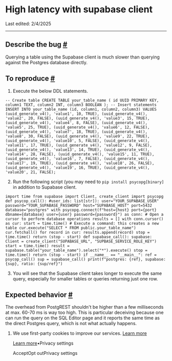# High latency with supabase client

Last edited: 2/4/2025

* * *

## Describe the bug [\#](https://supabase.com/docs/guides/troubleshooting/high-latency-with-supabase-client-z0pZzR\#describe-the-bug)

Querying a table using the Supabase client is much slower than querying against the Postgres database directly.

## To reproduce [\#](https://supabase.com/docs/guides/troubleshooting/high-latency-with-supabase-client-z0pZzR\#to-reproduce)

1. Execute the below DDL statements.

`
-- Create table
CREATE TABLE your_table_name (
    id UUID PRIMARY KEY,
    column1 TEXT,
    column2 INT,
    column3 BOOLEAN
);
-- Insert statements
INSERT INTO your_table_name (id, column1, column2, column3) VALUES
    (uuid_generate_v4(), 'value1', 10, TRUE),
    (uuid_generate_v4(), 'value2', 20, FALSE),
    (uuid_generate_v4(), 'value3', 15, TRUE),
    (uuid_generate_v4(), 'value4', 8, FALSE),
    (uuid_generate_v4(), 'value5', 25, TRUE),
    (uuid_generate_v4(), 'value6', 12, FALSE),
    (uuid_generate_v4(), 'value7', 18, TRUE),
    (uuid_generate_v4(), 'value8', 30, FALSE),
    (uuid_generate_v4(), 'value9', 22, TRUE),
    (uuid_generate_v4(), 'value10', 5, FALSE),
    (uuid_generate_v4(), 'value11', 17, TRUE),
    (uuid_generate_v4(), 'value12', 9, FALSE),
    (uuid_generate_v4(), 'value13', 14, TRUE),
    (uuid_generate_v4(), 'value14', 28, FALSE),
    (uuid_generate_v4(), 'value15', 11, TRUE),
    (uuid_generate_v4(), 'value16', 7, FALSE),
    (uuid_generate_v4(), 'value17', 19, TRUE),
    (uuid_generate_v4(), 'value18', 26, FALSE),
    (uuid_generate_v4(), 'value19', 16, TRUE),
    (uuid_generate_v4(), 'value20', 21, FALSE);
`

2. Run the following script (you may need to `pip install psycopg[binary]` in addition to Supabase client.

`
import time
from supabase import Client, create_client
import psycopg
def psycop_call(): #user_ids: list[str]):
    user="YOUR_SUPABASE_USER"
    password="YOUR_SUPABASE_PASSWORD"
    host="SUPABASE_HOST"
    port=5432
    database="postgres"
    with psycopg.connect(f"host={host} port={port} dbname={database} user={user} password={password}") as conn:
        # Open a cursor to perform database operations
        results = []
        with conn.cursor() as cur:
            start = time.time()
            # Execute a command: this creates a new table
            cur.execute("SELECT * FROM public.your_table_name")
            cur.fetchall()
            for record in cur:
                results.append(record)
            stop = time.time()
            return (stop - start)
def supabase_call():
    supabase: Client = create_client("SUPABASE_URL", "SUPBASE_SERVICE_ROLE_KEY")
    start = time.time()
    result = supabase.table("your_table_name").select("*").execute()
    stop = time.time()
    return (stop - start)
if __name__ == "__main__":
    ref = psycop_call()
    sup = supabase_call()
    print(f"postgres: {ref}, supabase: {sup}, ratio: {sup/ref}")
`

3. You will see that the Supabase client takes longer to execute the same query, especially for smaller tables or queries returning just one row.

## Expected behavior [\#](https://supabase.com/docs/guides/troubleshooting/high-latency-with-supabase-client-z0pZzR\#expected-behavior)

The overhead from PostgREST shouldn't be higher than a few milliseconds at max. 60-70 ms is way too high. This is particular deceiving because one can run the query on the SQL Editor page and it reports the same time as the direct Postgres query, which is not what actually happens.

1. We use first-party cookies to improve our services. [Learn more](https://supabase.com/privacy#8-cookies-and-similar-technologies-used-on-our-european-services)



   [Learn more](https://supabase.com/privacy#8-cookies-and-similar-technologies-used-on-our-european-services)•Privacy settings





   AcceptOpt outPrivacy settings